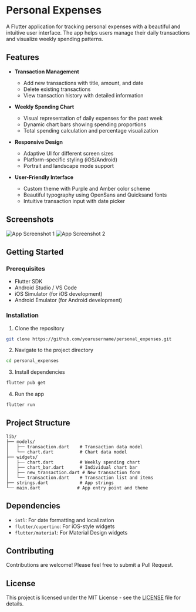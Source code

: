 # Personal Expenses

A Flutter application for tracking personal expenses with a beautiful and intuitive user interface. The app helps users manage their daily transactions and visualize weekly spending patterns.

## Features

- **Transaction Management**
  - Add new transactions with title, amount, and date
  - Delete existing transactions
  - View transaction history with detailed information

- **Weekly Spending Chart**
  - Visual representation of daily expenses for the past week
  - Dynamic chart bars showing spending proportions
  - Total spending calculation and percentage visualization

- **Responsive Design**
  - Adaptive UI for different screen sizes
  - Platform-specific styling (iOS/Android)
  - Portrait and landscape mode support

- **User-Friendly Interface**
  - Custom theme with Purple and Amber color scheme
  - Beautiful typography using OpenSans and Quicksand fonts
  - Intuitive transaction input with date picker

## Screenshots

![App Screenshot 1](screenshots/screenshot-1.png)
![App Screenshot 2](screenshots/screenshot-2.png)

## Getting Started

### Prerequisites

- Flutter SDK
- Android Studio / VS Code
- iOS Simulator (for iOS development)
- Android Emulator (for Android development)

### Installation

1. Clone the repository
```bash
git clone https://github.com/yourusername/personal_expenses.git
```

2. Navigate to the project directory
```bash
cd personal_expenses
```

3. Install dependencies
```bash
flutter pub get
```

4. Run the app
```bash
flutter run
```

## Project Structure

```
lib/
├── models/
│   ├── transaction.dart    # Transaction data model
│   └── chart.dart          # Chart data model
├── widgets/
│   ├── chart.dart          # Weekly spending chart
│   ├── chart_bar.dart      # Individual chart bar
│   ├── new_transaction.dart # New transaction form
│   └── transaction.dart    # Transaction list and items
├── strings.dart            # App strings
└── main.dart              # App entry point and theme
```

## Dependencies

- `intl`: For date formatting and localization
- `flutter/cupertino`: For iOS-style widgets
- `flutter/material`: For Material Design widgets

## Contributing

Contributions are welcome! Please feel free to submit a Pull Request.

## License

This project is licensed under the MIT License - see the [LICENSE](LICENSE) file for details.